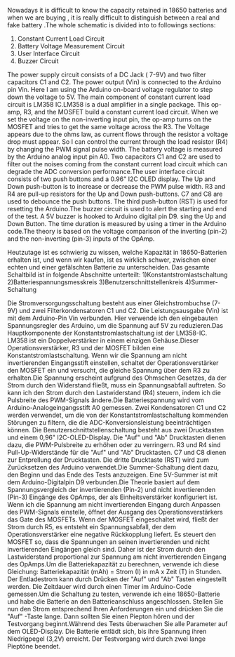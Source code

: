 Nowadays it is difficult to know the capacity retained in 18650 batteries and when we are buying , it is really difficult to distinguish between a real and fake battery .The whole schematic is divided into to followings sections:
1. Constant Current Load Circuit
2. Battery Voltage Measurement Circuit
3. User Interface Circuit
4. Buzzer Circuit

The power supply circuit consists of a DC Jack ( 7-9V) and two filter capacitors C1 and C2. The power output (Vin) is connected to the Arduino pin Vin. Here I am using the Arduino on-board voltage regulator to step down the voltage to 5V.
The main component of constant current load circuit is LM358 IC.LM358 is a dual amplifier in a single package.
This op-amp, R3, and the MOSFET build a constant current load circuit. When we set the voltage on the non-inverting input pin, the op-amp turns on the MOSFET and tries to get the same voltage across the R3. The Voltage appears due to the ohms law, as current flows through the resistor a voltage drop must appear. So I can control the current through the load resistor (R4) by changing the PWM signal pulse width.
The battery voltage is measured by the Arduino analog input pin A0. Two capacitors C1 and C2 are used to filter out the noises coming from the constant current load circuit which can degrade the ADC conversion performance.The user interface circuit consists of two push buttons and a 0.96" I2C OLED display. The Up and Down push-button is to increase or decrease the PWM pulse width. R3 and R4 are pull-up resistors for the Up and Down push-buttons. C7 and C8 are used to debounce the push buttons. The third push-button (RST) is used for resetting the Arduino.The buzzer circuit is used to alert the starting and end of the test. A 5V buzzer is hooked to Arduino digital pin D9.
sing the Up and Down Button. The time duration is measured by using a timer in the Arduino code.The theory is based on the voltage comparison of the inverting (pin-2) and the non-inverting (pin-3) inputs of the OpAmp.

Heutzutage ist es schwierig zu wissen, welche Kapazität in 18650-Batterien erhalten ist, und wenn wir kaufen, ist es wirklich schwer, zwischen einer echten und einer gefälschten Batterie zu unterscheiden. Das gesamte Schaltbild ist in folgende Abschnitte unterteilt:
1)Konstantstromlastschaltung
2)Batteriespannungsmesskreis
3)Benutzerschnittstellenkreis
4)Summer-Schaltung

Die Stromversorgungsschaltung besteht aus einer Gleichstrombuchse (7-9V) und zwei Filterkondensatoren C1 und C2. Die Leistungsausgabe (Vin) ist mit dem Arduino-Pin Vin verbunden. Hier verwende ich den eingebauten Spannungsregler des Arduino, um die Spannung auf 5V zu reduzieren.Das Hauptkomponente der Konstantstromlastschaltung ist der LM358-IC. LM358 ist ein Doppelverstärker in einem einzigen Gehäuse.Dieser Operationsverstärker, R3 und der MOSFET bilden eine Konstantstromlastschaltung. Wenn wir die Spannung am nicht invertierenden Eingangsstift einstellen, schaltet der Operationsverstärker den MOSFET ein und versucht, die gleiche Spannung über dem R3 zu erhalten.Die Spannung erscheint aufgrund des Ohmschen Gesetzes, da der Strom durch den Widerstand fließt, muss ein Spannungsabfall auftreten. So kann ich den Strom durch den Lastwiderstand (R4) steuern, indem ich die Pulsbreite des PWM-Signals ändere.Die Batteriespannung wird vom Arduino-Analogeingangsstift A0 gemessen. Zwei Kondensatoren C1 und C2 werden verwendet, um die von der Konstantstromlastschaltung kommenden Störungen zu filtern, die die ADC-Konversionsleistung beeinträchtigen können. Die Benutzerschnittstellenschaltung besteht aus zwei Drucktasten und einem 0,96" I2C-OLED-Display. Die "Auf" und "Ab" Drucktasten dienen dazu, die PWM-Pulsbreite zu erhöhen oder zu verringern. R3 und R4 sind Pull-Up-Widerstände für die "Auf" und "Ab" Drucktasten. C7 und C8 dienen zur Entprellung der Drucktasten. Die dritte Drucktaste (RST) wird zum Zurücksetzen des Arduino verwendet.Die Summer-Schaltung dient dazu, den Beginn und das Ende des Tests anzuzeigen. Eine 5V-Summer ist mit dem Arduino-Digitalpin D9 verbunden.Die Theorie basiert auf dem Spannungsvergleich der invertierenden (Pin-2) und nicht invertierenden (Pin-3) Eingänge des OpAmps, der als Einheitsverstärker konfiguriert ist. Wenn ich die Spannung am nicht invertierenden Eingang durch Anpassen des PWM-Signals einstelle, öffnet der Ausgang des Operationsverstärkers das Gate des MOSFETs. Wenn der MOSFET eingeschaltet wird, fließt der Strom durch R5, es entsteht ein Spannungsabfall, der dem Operationsverstärker eine negative Rückkopplung liefert. Es steuert den MOSFET so, dass die Spannungen an seinen invertierenden und nicht invertierenden Eingängen gleich sind. Daher ist der Strom durch den Lastwiderstand proportional zur Spannung am nicht invertierenden Eingang des OpAmps.Um die Batteriekapazität zu berechnen, verwende ich diese Gleichung: Batteriekapazität (mAh) = Strom (I) in mA x Zeit (T) in Stunden. Der Entladestrom kann durch Drücken der "Auf" und "Ab" Tasten eingestellt werden. Die Zeitdauer wird durch einen Timer im Arduino-Code gemessen.Um die Schaltung zu testen, verwende ich eine 18650-Batterie und habe die Batterie an den Batterieanschluss angeschlossen. Stellen Sie nun den Strom entsprechend Ihren Anforderungen ein und drücken Sie die "Auf" -Taste lange. Dann sollten Sie einen Piepton hören und der Testvorgang beginnt.Während des Tests überwachen Sie alle Parameter auf dem OLED-Display. Die Batterie entlädt sich, bis ihre Spannung ihren Niedrigpegel (3,2V) erreicht. Der Testvorgang wird durch zwei lange Pieptöne beendet.
